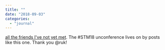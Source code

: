 ```yaml
---
title: ""
date: "2018-09-03"
categories: 
  - "journal"
---
```


[all the friends I've not yet met](https://ruk.ca/content/all-friends-ive-not-yet-met). The #STM18 unconference lives on by posts like this one. Thank you @ruk!
